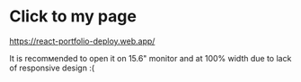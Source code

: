 # Click to my page

https://react-portfolio-deploy.web.app/

It is recomмended to open it on 15.6" monitor and at 100% width due to lack of responsive design :(
